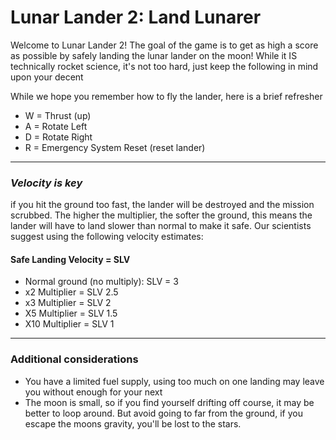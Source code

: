 # Lunar Lander 2: Land Lunarer

Welcome to Lunar Lander 2! The goal of the game is to get as high a score as possible by safely landing the lunar lander on the moon! While it IS technically rocket science, it's not too hard, just keep the following in mind upon your decent

While we hope you remember how to fly the lander, here is a brief refresher
- W = Thrust (up)
- A = Rotate Left
- D = Rotate Right
- R = Emergency System Reset (reset lander) 


----
### *Velocity is key*

if you hit the ground too fast, the lander will be destroyed and the mission scrubbed. The higher the multiplier, the softer the ground, this means the lander will have to land slower than normal to make it safe. Our scientists suggest using the following velocity estimates:
  
#### Safe Landing Velocity = SLV
- Normal ground (no multiply): SLV = 3
- x2 Multiplier = SLV 2.5
- x3 Multiplier = SLV 2
- X5 Multiplier = SLV 1.5
- X10 Multiplier = SLV 1
  
---
### Additional considerations
- You have a limited fuel supply, using too much on one landing may leave you without enough for your next
- The moon is small, so if you find yourself drifting off course, it may be better to loop around. But avoid going to far from the ground, if you escape the moons gravity, you'll be lost to the stars. 
  


 
